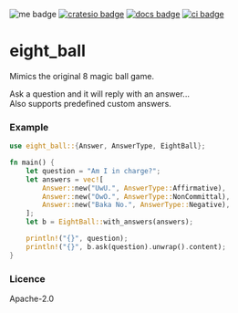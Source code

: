 ![me badge]
[![cratesio badge]][cratesio link]
[![docs badge][]][docs link]
[![ci badge][]][ci link]

# eight_ball
Mimics the original 8 magic ball game.

Ask a question and it will reply with an answer...  
Also supports predefined custom answers.


### Example
```rust
use eight_ball::{Answer, AnswerType, EightBall};

fn main() {
    let question = "Am I in charge?";
    let answers = vec![
        Answer::new("UwU.", AnswerType::Affirmative),
        Answer::new("OwO.", AnswerType::NonCommittal),
        Answer::new("Baka No.", AnswerType::Negative),
    ];
    let b = EightBall::with_answers(answers);

    println!("{}", question);
    println!("{}", b.ask(question).unwrap().content);
}

```

### Licence
Apache-2.0

[me badge]: https://img.shields.io/badge/fun%20fact-this%20is%20a%20project-271b66.svg?style=flat-square

[cratesio link]: https://crates.io/crates/eight_ball
[cratesio badge]: https://img.shields.io/crates/v/eight_ball.svg?style=flat-square

[docs link]: https://docs.rs/eight_ball
[docs badge]: https://img.shields.io/badge/docs-online-5023dd.svg?style=flat-square

[ci link]: https://travis-ci.org/AregevDev/eight_ball
[ci badge]: https://img.shields.io/travis/com/AregevDev/eight_ball/master.svg?style=flat-square
